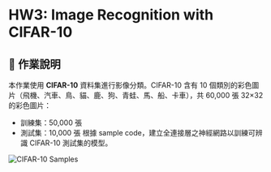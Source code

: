 # HW3: Image Recognition with CIFAR-10

## 📌 作業說明
本作業使用 **CIFAR-10** 資料集進行影像分類。CIFAR-10 含有 10 個類別的彩色圖片（飛機、汽車、鳥、貓、鹿、狗、青蛙、馬、船、卡車），共 60,000 張 32×32 的彩色圖片：
- 訓練集：50,000 張
- 測試集：10,000 張
根據 sample code，建立全連接層之神經網路以訓練可辨識 CIFAR-10 測試集的模型。

![CIFAR-10 Samples](images/fig1.png)
